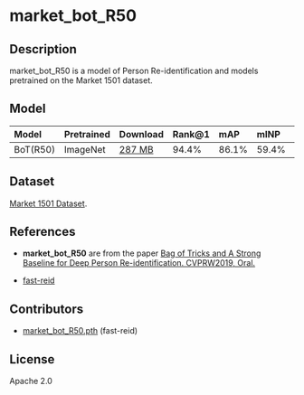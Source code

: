 <!--- SPDX-License-Identifier: Apache-2.0 -->

# market_bot_R50

## Description

market_bot_R50 is a model of Person Re-identification and models pretrained on the Market 1501 dataset.

## Model

|Model          |Pretrained|Download                   |Rank@1 |mAP |mINP |Shape(hw)
|:--------------|:--------------|:--------------------------|:------------------|:------------------|:------------------|:------------------|
|BoT(R50)    |ImageNet|[287 MB](https://github.com/JDAI-CV/fast-reid/releases/download/v0.1.1/market_bot_R50.pth)  |94.4%              |86.1%              |59.4%              |256×128


## Dataset

[Market 1501 Dataset](https://zheng-lab.cecs.anu.edu.au/Project/project_reid.html).

## References

* **market_bot_R50** are from the paper
  [Bag of Tricks and A Strong Baseline for Deep Person Re-identification. CVPRW2019, Oral.](http://openaccess.thecvf.com/content_CVPRW_2019/papers/TRMTMCT/Luo_Bag_of_Tricks_and_a_Strong_Baseline_for_Deep_Person_CVPRW_2019_paper.pdf)

* [fast-reid](https://github.com/JDAI-CV/fast-reid)

## Contributors

* [market_bot_R50.pth](https://github.com/JDAI-CV/fast-reid/releases/download/v0.1.1/market_bot_R50.pth) (fast-reid)

## License

Apache 2.0
